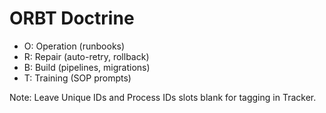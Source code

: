 # ORBT Doctrine
- O: Operation (runbooks)
- R: Repair (auto-retry, rollback) 
- B: Build (pipelines, migrations)
- T: Training (SOP prompts)

Note: Leave Unique IDs and Process IDs slots blank for tagging in Tracker.
